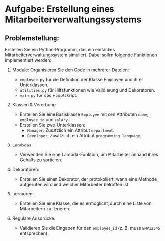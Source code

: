 # Aufgabe: Erstellung eines Mitarbeiterverwaltungssystems
## Problemstellung:
Erstellen Sie ein Python-Programm, das ein einfaches Mitarbeiterverwaltungssystem simuliert. Dabei sollen folgende Funktionen implementiert werden:

1. Module: Organisieren Sie den Code in mehreren Dateien:

    * `employee.py` für die Definition der Klasse Employee und ihrer Unterklassen.
    * `utilities.py` für Hilfsfunktionen wie Validierung und Dekoratoren.
    * `main.py` für das Hauptskript.
2. Klassen & Vererbung:

    * Erstellen Sie eine Basisklasse `Employee` mit den Attributen `name`, `employee_id` und `salary`.
    * Erstellen Sie zwei Unterklassen:
        * `Manager`: Zusätzlich ein Attribut `department`.
        * `Developer`: Zusätzlich ein Attribut `programming_language`.
3. Lambdas:

    * Verwenden Sie eine Lambda-Funktion, um Mitarbeiter anhand ihres Gehalts zu sortieren.
4. Dekoratoren:

    * Erstellen Sie einen Dekorator, der protokolliert, wann eine Methode aufgerufen wird und welcher Mitarbeiter betroffen ist.
5. Iteratoren:

    * Erstellen Sie eine Klasse, die es ermöglicht, durch eine Liste von Mitarbeitern zu iterieren.
6. Reguläre Ausdrücke:

    * Validieren Sie die Eingaben für den `employee_id` (z. B. muss `EMP12345` entsprechen).